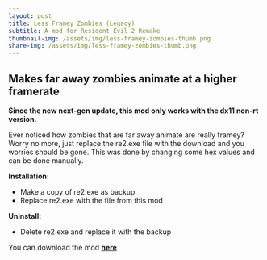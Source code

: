 ```yaml
---
layout: post
title: Less Framey Zombies (Legacy)
subtitle: A mod for Resident Evil 2 Remake
thumbnail-img: /assets/img/less-framey-zombies-thumb.png
share-img: /assets/img/less-framey-zombies-thumb.png
---
```


## Makes far away zombies animate at a higher framerate 

**Since the new next-gen update, this mod only works with the dx11 non-rt version.**

Ever noticed how zombies that are far away animate are really framey? Worry no more, just replace the re2.exe file with the download and you worries should be gone. This was done by changing some hex values and can be done manually.

**Installation:** 
* Make a copy of re2.exe as backup
* Replace re2.exe with the file from this mod

**Uninstall:**
* Delete re2.exe and replace it with the backup

You can download the mod [**here**](https://www.nexusmods.com/residentevil22019/mods/728?tab=files)
